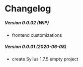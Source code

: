 Changelog
=========

##### Version 0.0.02 (WIP)
 * frontend customizations

##### Version 0.0.01 (2020-06-08)
 * create Sylius 1.7.5 empty project

